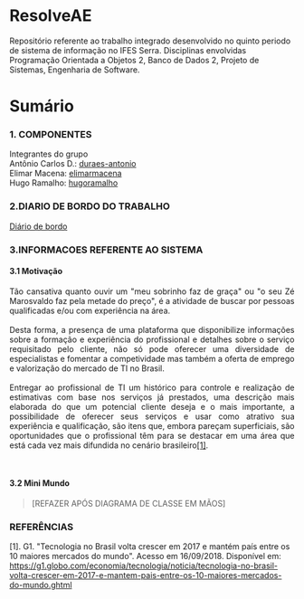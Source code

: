 # ResolveAE<br>

Repositório referente ao trabalho integrado desenvolvido no quinto periodo de sistema de informação no IFES Serra. Disciplinas envolvidas Programação Orientada a Objetos 2, Banco de Dados 2, Projeto de Sistemas, Engenharia de Software.

# Sumário<br>

### 1. COMPONENTES<br>
Integrantes do grupo<br>
Antônio Carlos D.:  [duraes-antonio](https://github.com/duraes-antonio)<br>
Elimar Macena:      [elimarmacena](https://github.com/elimarmacena)<br>
Hugo Ramalho:       [hugoramalho](https://github.com/hugoramalho)<br>

### 2.DIARIO DE BORDO DO TRABALHO <br>
<a href="https://docs.google.com/document/d/1IdetJXo8JxywMN9Et_-meReJdg83JbfsaWmf0YkEg0g/edit?usp=sharing">Diário de bordo</a>

### 3.INFORMACOES REFERENTE AO SISTEMA<br>

#### 3.1 Motivação<br>

<p align="justify">
    Tão cansativa quanto ouvir um "meu sobrinho faz de graça" ou "o seu Zé Marosvaldo faz pela metade do preço", é a atividade de buscar por pessoas qualificadas e/ou com experiência na área.<br><br>
    Desta forma, a presença de uma plataforma que disponibilize informações sobre a formação e experiência do profissional e detalhes sobre o serviço requisitado pelo cliente, não só pode oferecer uma diversidade de especialistas e fomentar a competividade mas também a oferta de emprego e valorização do mercado de TI no Brasil.<br><br>
    Entregar ao profissional de TI um histórico para controle e realização de estimativas com base nos serviços já prestados, uma descrição mais elaborada do que um potencial cliente deseja e o mais importante, a possibilidade de oferecer seus serviços e usar como atrativo sua experiência e qualificação, são itens que, embora pareçam superficiais, são oportunidades que o profissional têm para se destacar em uma área que está cada vez mais difundida no cenário brasileiro<a href=https://g1.globo.com/economia/tecnologia/noticia/tecnologia-no-brasil-volta-crescer-em-2017-e-mantem-pais-entre-os-10-maiores-mercados-do-mundo.ghtml>[1]</a>.
</p><br>

#### 3.2 Mini Mundo<br>
>[REFAZER APÓS DIAGRAMA DE CLASSE EM MÃOS]<br>

### REFERÊNCIAS
[1]. G1. "Tecnologia no Brasil volta crescer em 2017 e mantém país entre os 10 maiores mercados do mundo". Acesso em 16/09/2018. Disponível em: https://g1.globo.com/economia/tecnologia/noticia/tecnologia-no-brasil-volta-crescer-em-2017-e-mantem-pais-entre-os-10-maiores-mercados-do-mundo.ghtml


